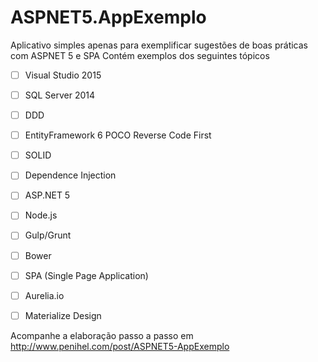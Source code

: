# ASPNET5.AppExemplo
Aplicativo simples apenas para exemplificar sugestões de boas práticas com ASPNET 5 e SPA
Contém exemplos dos seguintes tópicos

- [ ] Visual Studio 2015
- [ ] SQL Server 2014
- [ ] DDD
- [ ] EntityFramework 6 POCO Reverse Code First
- [ ] SOLID
- [ ] Dependence Injection
- [ ] ASP.NET 5
- [ ] Node.js
- [ ] Gulp/Grunt
- [ ] Bower
- [ ] SPA (Single Page Application)
- [ ] Aurelia.io
- [ ] Materialize Design


Acompanhe a elaboração passo a passo em http://www.penihel.com/post/ASPNET5-AppExemplo

